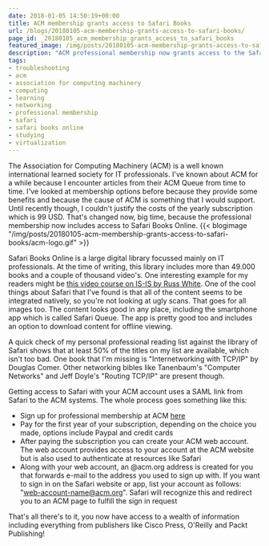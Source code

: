 ```yaml
---
date: 2018-01-05 14:50:19+00:00
title: ACM membership grants access to Safari Books
url: /blogs/20180105-acm-membership-grants-access-to-safari-books/
page_id: _20180105_acm_membership_grants_access_to_safari_books
featured_image: /img/posts/20180105-acm-membership-grants-access-to-safari-books/acm-logo.gif
description: "ACM professional membership now grants access to the Safari Books Online library. Read on for more details."
tags:
- troubleshooting
- acm
- association for computing machinery
- computing
- learning
- networking
- professional membership
- safari
- safari books online
- studying
- virtualization
---
```


The Association for Computing Machinery (ACM) is a well known international learned society for IT professionals. I've known about ACM for a while because I encounter articles from their ACM Queue from time to time. I've looked at membership options before because they provide some benefits and because the cause of ACM is something that I would support. Until recently though, I couldn't justify the costs of the yearly subscription which is 99 USD. That's changed now, big time, because the professional membership now includes access to Safari Books Online.
{{< blogimage "/img/posts/20180105-acm-membership-grants-access-to-safari-books/acm-logo.gif" >}}
<!--more-->

Safari Books Online is a large digital library focussed mainly on IT professionals. At the time of writing, this library includes more than 49.000 books and a couple of thousand video's. One interesting example for my readers might be [this video course on IS-IS by Russ White](https://www.safaribooksonline.com/library/view/intermediate-system-to/9780134465296/). One of the cool things about Safari that I've found is that all of the content seems to be integrated natively, so you're not looking at ugly scans. That goes for all images too. The content looks good in any place, including the smartphone app which is called Safari Queue. The app is pretty good too and includes an option to download content for offline viewing.

A quick check of my personal professional reading list against the library of Safari shows that at least 50% of the titles on my list are available, which isn't too bad. One book that I'm missing is "Internetworking with TCP/IP" by Douglas Comer. Other networking bibles like Tanenbaum's "Computer Networks" and Jeff Doyle's "Routing TCP/IP" are present though.

Getting access to Safari with your ACM account uses a SAML link from Safari to the ACM systems. The whole process goes something like this:

* Sign up for professional membership at ACM [here](https://www.acm.org/membership/membership-options)
* Pay for the first year of your subscription, depending on the choice you made, options include Paypal and credit cards
* After paying the subscription you can create your ACM web account. The web account provides access to your account at the ACM website but is also used to authenticate at resources like Safari
* Along with your web account, an @acm.org address is created for you that forwards e-mail to the address you used to sign up with. If you want to sign in on the Safari website or app, list your account as follows: "web-account-name@acm.org". Safari will recognize this and redirect you to an ACM page to fulfill the sign in request

That's all there's to it, you now have access to a wealth of information including everything from publishers like Cisco Press, O'Reilly and Packt Publishing!
